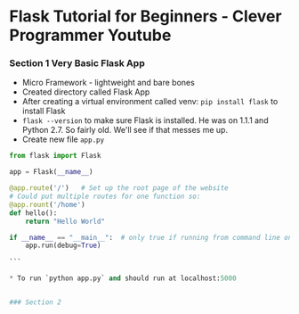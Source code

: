 # Flask Tutorial for Beginners - Clever Programmer Youtube

### Section 1 Very Basic Flask App

* Micro Framework - lightweight and bare bones
* Created directory called Flask App
* After creating a virtual environment called venv: `pip install flask` to install Flask
* `flask --version` to make sure Flask is installed. He was on 1.1.1  and Python 2.7. So fairly old. We'll see if that messes me up.
* Create new file `app.py`

````Python
from flask import Flask

app = Flask(__name__)

@app.route('/')   # Set up the root page of the website
# Could put multiple routes for one function so:
@app.rount('/home')
def hello():
    return "Hello World"

if __name__ == "__main__":  # only true if running from command line on localhost
    app.run(debug=True)
    
```

* To run `python app.py` and should run at localhost:5000


### Section 2


